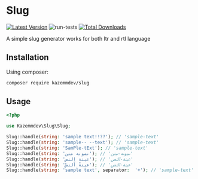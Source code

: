 # Slug

<!-- BADGES_START -->
[![Latest Version](https://img.shields.io/github/release/kazemmdev/slug.svg?style=flat-square)](https://github.com/kazemmdev/slug/releases)
![run-tests](https://github.com/kazemmdev/slug/workflows/run-tests/badge.svg?label=tests)
[![Total Downloads](https://img.shields.io/packagist/dt/kazemmdev/slug.svg?style=flat-square)](https://packagist.org/packages/kazemmdev/slug)

A simple slug generator works for both ltr and rtl language

## Installation

Using composer:

```bash
composer require kazemmdev/slug
```

## Usage

```php
<?php

use Kazemmdev\Slug\Slug;

Slug::handle(string: 'sample text!!??'); // 'sample-text'
Slug::handle(string: 'sample-- --text'); // 'sample-text'
Slug::handle(string: 'SamPle-tExt'); // 'sample-text'
Slug::handle(string: 'نمونه متن'); // 'نمونه-متن'
Slug::handle(string: 'عينة النص'); // 'عينة-النص'
Slug::handle(string: 'عينةْ اًلنصٌ'); // 'عينة-النص'
Slug::handle(string: 'sample text', separator:  '+'); // 'sample-text'
```